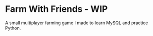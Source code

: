 # Farm With Friends - WIP
A small multiplayer farming game I made to learn MySQL and practice Python.
